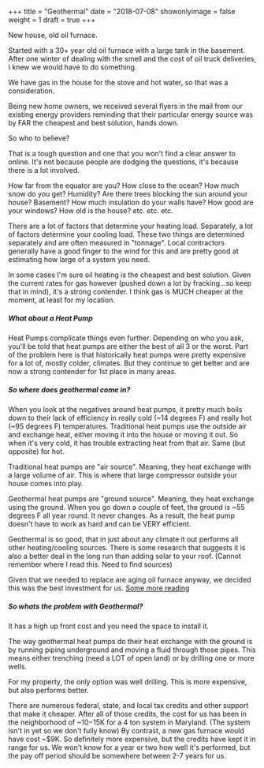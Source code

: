 +++
title = "Geothermal"
date = "2018-07-08"
showonlyimage = false
weight = 1
draft = true
+++

New house, old oil furnace. 
<!--more-->
Started with a 30+ year old oil furnace with a large tank in the basement. After one winter of 
dealing with the smell and the cost of oil truck deliveries, I knew we would have to do something.

We have gas in the house for the stove and hot water, so that was a consideration.

Being new home owners, we received several flyers in the mail from our existing energy providers 
reminding that their particular energy source was by FAR the cheapest and best solution, hands down.

So who to believe?

That is a tough question and one that you won't find a clear answer to online. It's not because 
people are dodging the questions, it's because there is a lot involved.

How far from the equator are you? How close to the ocean? How much snow do you get? Humidity? Are 
there trees blocking the sun around your house? Basement? How much insulation do your walls have? 
How good are your windows? How old is the house? etc. etc. etc.

There are a lot of factors that determine your heating load. Separately, a lot of factors 
determine your cooling load. These two things are determined separately and are often measured in 
"tonnage". Local contractors generally have a good finger to the wind for this and are pretty 
good at estimating how large of a system you need.

In some cases I'm sure oil heating is the cheapest and best solution. Given the current rates for 
gas however (pushed down a lot by fracking...so keep that in mind), it's a strong contender. I 
think gas is MUCH cheaper at the moment, at least for my location.

##### What about a Heat Pump
Heat Pumps complicate things even further. Depending on who you ask, you'll be told that heat pumps 
are either the best of all 3 or the worst. Part of the problem here is that historically heat pumps 
were pretty expensive for a lot of, mostly colder, climates. But they continue to get better and 
are now a strong contender for 1st place in many areas. 

##### So where does geothermal come in?
When you look at the negatives around heat pumps, it pretty much boils down to their lack of 
efficiency in really cold (~14 degrees F) and really hot (~95 degrees F) temperatures. Traditional 
heat pumps use the outside air and exchange heat, either moving it into the house or moving it out.
So when it's very cold, it has trouble extracting heat from that air. Same (but opposite) for hot.

Traditional heat pumps are "air source". Meaning, they heat exchange with a large volume of air. 
This is where that large compressor outside your house comes into play.

Geothermal heat pumps are "ground source". Meaning, they heat exchange using the ground. When you 
go down a couple of feet, the ground is ~55 degrees F all year round. It never changes. As a result, 
the heat pump doesn't have to work as hard and can be VERY efficient. 

Geothermal is so good, that in just about any climate it out performs all other heating/cooling 
sources. There is some research that suggests it is also a better deal in the long run than adding 
solar to your roof. (Cannot remember where I read this. Need to find sources)

Given that we needed to replace are aging oil furnace anyway, we decided this was the best 
investment for us. [Some more reading](https://www.forbes.com/sites/tomkonrad/2014/02/28/how-geothermal-heat-pumps-can-soar-like-solar/#28dd71e81abd)

##### So whats the problem with Geothermal?
It has a high up front cost and you need the space to install it.

The way geothermal heat pumps do their heat exchange with the ground is by running piping 
underground and moving a fluid through those pipes. This means either trenching (need a LOT of open 
land) or by drilling one or more wells. 

For my property, the only option was well drilling. This is more expensive, but also performs 
better. 

There are numerous federal, state, and local tax credits and other support that make it cheaper. 
After all of those credits, the cost for us has been in the neighborhood of ~$10-$15K for a 4 ton 
system in Maryland. (The system isn't in yet so we don't fully know) By contrast, a new gas 
furnace would have cost ~$9K. So definitely more expensive, but the credits have kept it in range 
for us. We won't know for a year or two how well it's performed, but the pay off period should be 
somewhere between 2-7 years for us.
